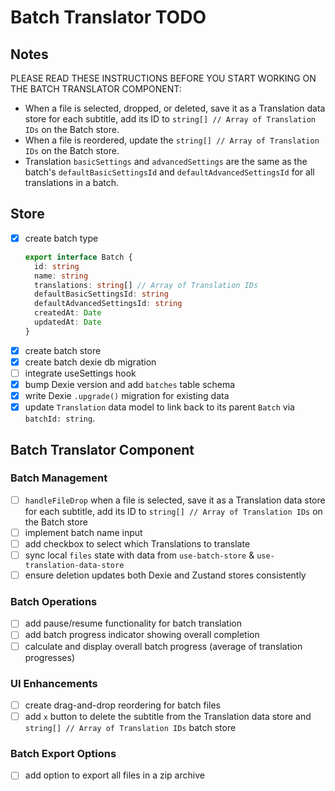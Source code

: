 # Batch Translator TODO

## Notes

PLEASE READ THESE INSTRUCTIONS BEFORE YOU START WORKING ON THE BATCH TRANSLATOR COMPONENT:
- When a file is selected, dropped, or deleted, save it as a Translation data store for each subtitle, add its ID to `string[] // Array of Translation IDs` on the Batch store.
- When a file is reordered, update the `string[] // Array of Translation IDs` on the Batch store.
- Translation `basicSettings` and `advancedSettings` are the same as the batch's `defaultBasicSettingsId` and `defaultAdvancedSettingsId` for all translations in a batch.

## Store

- [x] create batch type
  ```ts
  export interface Batch {
    id: string
    name: string
    translations: string[] // Array of Translation IDs
    defaultBasicSettingsId: string
    defaultAdvancedSettingsId: string
    createdAt: Date
    updatedAt: Date
  }
  ```
- [x] create batch store
- [x] create batch dexie db migration
- [ ] integrate useSettings hook
- [x] bump Dexie version and add `batches` table schema
- [x] write Dexie `.upgrade()` migration for existing data
- [x] update `Translation` data model to link back to its parent `Batch` via `batchId: string`.

## Batch Translator Component

### Batch Management
- [ ] `handleFileDrop` when a file is selected, save it as a Translation data store for each subtitle, add its ID to `string[] // Array of Translation IDs` on the Batch store
- [ ] implement batch name input
- [ ] add checkbox to select which Translations to translate
- [ ] sync local `files` state with data from `use-batch-store` & `use-translation-data-store`
- [ ] ensure deletion updates both Dexie and Zustand stores consistently

### Batch Operations
- [ ] add pause/resume functionality for batch translation
- [ ] add batch progress indicator showing overall completion
- [ ] calculate and display overall batch progress (average of translation progresses)

### UI Enhancements
- [ ] create drag-and-drop reordering for batch files
- [ ] add `x` button to delete the subtitle from the Translation data store and `string[] // Array of Translation IDs` batch store

### Batch Export Options
- [ ] add option to export all files in a zip archive
